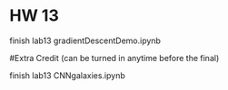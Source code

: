 # HW 13

finish lab13 gradientDescentDemo.ipynb

#Extra Credit (can be turned in anytime before the final)

finish lab13 CNNgalaxies.ipynb	
